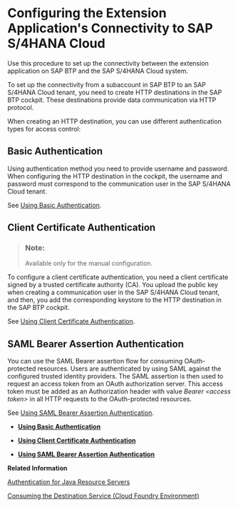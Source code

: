 <!-- loioef4b7caf3e95443a8f5bfb23c637f01a -->

# Configuring the Extension Application's Connectivity to SAP S/4HANA Cloud

Use this procedure to set up the connectivity between the extension application on SAP BTP and the SAP S/4HANA Cloud system.

To set up the connectivity from a subaccount in SAP BTP to an SAP S/4HANA Cloud tenant, you need to create HTTP destinations in the SAP BTP cockpit. These destinations provide data communication via HTTP protocol.

When creating an HTTP destination, you can use different authentication types for access control:



<a name="loioef4b7caf3e95443a8f5bfb23c637f01a__section_cqs_5tn_4cb"/>

## Basic Authentication

Using authentication method you need to provide username and password. When configuring the HTTP destination in the cockpit, the username and password must correspond to the communication user in the SAP S/4HANA Cloud tenant.

See [Using Basic Authentication](Using_Basic_Authentication_c573baf.md#loioc573bafd1f2c4282b26966647e46f309).



<a name="loioef4b7caf3e95443a8f5bfb23c637f01a__section_ny4_5tn_4cb"/>

## Client Certificate Authentication

> ### Note:  
> Available only for the manual configuration.

To configure a client certificate authentication, you need a client certificate signed by a trusted certificate authority \(CA\). You upload the public key when creating a communication user in the SAP S/4HANA Cloud tenant, and then, you add the corresponding keystore to the HTTP destination in the SAP BTP cockpit.

See [Using Client Certificate Authentication](Using_Client_Certificate_Authentication_54d36ff.md#loio54d36ff122d64c59a10b803463d82f0b).



<a name="loioef4b7caf3e95443a8f5bfb23c637f01a__section_nsq_stn_4cb"/>

## SAML Bearer Assertion Authentication

You can use the SAML Bearer assertion flow for consuming OAuth-protected resources. Users are authenticated by using SAML against the configured trusted identity providers. The SAML assertion is then used to request an access token from an OAuth authorization server. This access token must be added as an Authorization header with value *Bearer <access token\>* in all HTTP requests to the OAuth-protected resources.

See [Using SAML Bearer Assertion Authentication](Using_SAML_Bearer_Assertion_Authentication_f9d5adc.md#loiof9d5adca9e414d9b8c42513a8890d782).

-   **[Using Basic Authentication](Using_Basic_Authentication_c573baf.md#loioc573bafd1f2c4282b26966647e46f309 "")**  

-   **[Using Client Certificate Authentication](Using_Client_Certificate_Authentication_54d36ff.md#loio54d36ff122d64c59a10b803463d82f0b "")**  

-   **[Using SAML Bearer Assertion Authentication](Using_SAML_Bearer_Assertion_Authentication_f9d5adc.md#loiof9d5adca9e414d9b8c42513a8890d782 "")**  


**Related Information**  


[Authentication for Java Resource Servers](https://help.sap.com/viewer/65de2977205c403bbc107264b8eccf4b/Cloud/en-US/5af489d4cfd54b0790a02e9f1425d57d.html)

[Consuming the Destination Service \(Cloud Foundry Environment\)](https://help.sap.com/viewer/cca91383641e40ffbe03bdc78f00f681/Cloud/en-US/7e306250e08340f89d6c103e28840f30.html)

